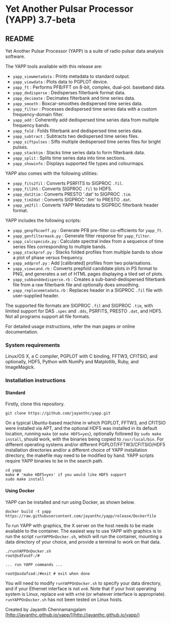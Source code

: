 # Yet Another Pulsar Processor (YAPP) 3.7-beta
## README

Yet Another Pulsar Processor (YAPP) is a suite of radio pulsar data analysis software.

The YAPP tools available with this release are:

* `yapp_viewmetadata` : Prints metadata to standard output.
* `yapp_viewdata` : Plots data to PGPLOT device.
* `yapp_ft` : Performs PFB/FFT on 8-bit, complex, dual-pol. baseband data.
* `yapp_dedisperse` : Dedisperses filterbank format data.
* `yapp_decimate` : Decimates filterbank and time series data.
* `yapp_smooth` : Boxcar-smoothes dedispersed time series data.
* `yapp_filter` : Processes dedispersed time series data with a custom frequency-domain filter.
* `yapp_add` : Coherently add dedispersed time series data from multiple frequency bands.
* `yapp_fold` : Folds filterbank and dedispersed time series data.
* `yapp_subtract` : Subtracts two dedispersed time series files.
* `yapp_siftpulses` : Sifts multiple dedispersed time series files for bright pulses.
* `yapp_stacktim` : Stacks time series data to form filterbank data.
* `yapp_split` : Splits time series data into time sections.
* `yapp_showinfo` : Displays supported file types and colourmaps.

YAPP also comes with the following utilities:

* `yapp_fits2fil` : Converts PSRFITS to SIGPROC `.fil`.
* `yapp_fil2h5` : Converts SIGPROC `.fil` to HDF5.
* `yapp_dat2tim` : Converts PRESTO '.dat' to SIGPROC `.tim`.
* `yapp_tim2dat` : Converts SIGPROC '.tim' to PRESTO `.dat`.
* `yapp_ym2fil` : Converts YAPP Metadata to SIGPROC filterbank header format.

YAPP includes the following scripts:

* `yapp_genpfbcoeff.py` : Generate PFB pre-filter co-efficients for `yapp_ft`.
* `yapp_genfiltermask.py` : Generate filter response for `yapp_filter`.
* `yapp_calcspecidx.py` : Calculate spectral index from a sequence of time series files corresponding to multiple bands.
* `yapp_stackprof.py` : Stacks folded profiles from multiple bands to show a plot of phase versus frequency.
* `yapp_addprof.py` : Add [calibrated] profiles from two polarisations.
* `yapp_viewcand.rb` : Converts prepfold candidate plots in PS format to PNG, and generates a set of HTML pages displaying a tiled set of plots.
* `yapp_subbanddedisperse.rb` : Creates a sub-band-dedispersed filterbank file from a raw filterbank file and optionally does smoothing.
* `yapp_replacemetadata.rb` : Replaces header in a SIGPROC `.fil` file with user-supplied header.

The supported file formats are SIGPROC `.fil` and SIGPROC `.tim`, with limited support for DAS `.spec` and `.dds`, PSRFITS, PRESTO `.dat`, and HDF5. Not all programs support all file formats.

For detailed usage instructions, refer the man pages or online documentation.

### System requirements

Linux/OS X, a C compiler, PGPLOT with C binding, FFTW3, CFITSIO, and optionally, HDF5, Python with NumPy and Matplotlib, Ruby, and ImageMagick.

### Installation instructions

#### Standard

Firstly, clone this repository.

```
git clone https://github.com/jayanthc/yapp.git
```

On a typical Ubuntu-based machine in which PGPLOT, FFTW3, and CFITSIO were installed via APT, and the optional HDF5 was installed in its default location, running `make` (or `make HDF5=yes`), optionally followed by `sudo make install`, should work, with the binaries being copied to `/usr/local/bin`. For different operating systems and/or different PGPLOT/FFTW3/CFITSIO/HDF5 installation directories and/or a different choice of YAPP installation directory, the makefile may need to be modified by hand. YAPP scripts require YAPP binaries to be in the search path.

```
cd yapp
make # 'make HDF5=yes' if you would like HDF5 support
sudo make install
```

#### Using Docker

YAPP can be installed and run using Docker, as shown below.

```
docker build -t yapp https://raw.githubusercontent.com/jayanthc/yapp/release/Dockerfile
```

To run YAPP with graphics, the X server on the host needs to be made available to the container. The easiest way to use YAPP with graphics is to run the script `runYAPPOnDocker.sh`, which will run the container, mounting a data directory of your choice, and provide a terminal to work on that data.

```
./runYAPPOnDocker.sh
root@sdfasdf:/#

... run YAPP commands ...

root@asdafsad:/#exit # exit when done
```

You will need to modify `runYAPPOnDocker.sh` to specify your data directory, and if your Ethernet interface is not `en0`. Note that if your host operating system is Linux, replace `en0` with `eth0` (or whatever interface is appropriate). `runYAPPOnDocker.sh` has not been tested on Linux hosts.

Created by Jayanth Chennamangalam  
[http://jayanthc.github.io/yapp/](http://jayanthc.github.io/yapp/)
